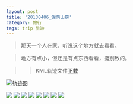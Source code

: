 ```yaml
---
layout: post
title: '20130406_馀荫山房'
category: 旅行
tags: trip 旅游
---
```


>那天一个人在家，听说这个地方就去看看。

>地方有点小，但还是有点东西看看，挺别致的。

>>KML轨迹文件[下载](/assets/download/20130406_馀荫山房-kml.zip)

![轨迹图](/assets/images/2013/20130406_馀荫山房.JPG)

![](/assets/images/2013/IMG_20130406_115936.jpg)
![](/assets/images/2013/IMG_20130406_121659.jpg)
![](/assets/images/2013/IMG_20130406_122337.jpg)
![](/assets/images/2013/IMG_20130406_123024.jpg)
![](/assets/images/2013/IMG_20130406_123624.jpg)
![](/assets/images/2013/IMG_20130406_123733.jpg)
![](/assets/images/2013/IMG_20130406_124035.jpg)
![](/assets/images/2013/IMG_20130406_124800.jpg)
